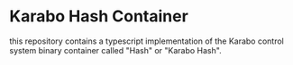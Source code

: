 # Karabo Hash Container

this repository contains a typescript implementation of the
Karabo control system binary container called "Hash" or "Karabo Hash".
